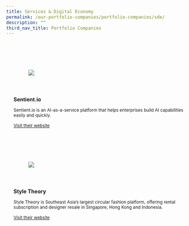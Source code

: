 ```yaml
---
title: Services & Digital Economy
permalink: /our-portfolio-companies/portfolio-companies/sde/
description: ""
third_nav_title: Portfolio Companies
---
```


<link rel="stylesheet" href="/sgds.css"/>
<div id="companies-result" style="display: flex; flex-wrap: wrap; padding: 10px">

  <div class="sgds-card sde col" style="flex: 1 1 47%; margin: 10px; display: block;">
    <div class="sgds-card-image" style="margin-top: 15px">
        <figure class="sgds-image" style="height: 100px;display: flex;justify-content: center;flex-direction: column;">
              <img src="https://d33wubrfki0l68.cloudfront.net/d5f7024bc373260180a2926abb426bf3392ff311/f0c1a/images/sentient.png" style="object-fit: scale-down; max-width: 100%;
    max-height: 100%;">
          </figure>
      </div>
      <div class="sgds-card-content">
          <p><strong>Sentient.io</strong></p>
          <small>Sentient.io is an AI-as-a-service platform that helps enterprises build AI capabilities easily and quickly.</small>
        <p><a href="https://sentient.io/" target="_blank"><small>Visit their website</small></a></p>
      </div>
  </div>
  
  <div class="sgds-card sde col" style="flex: 1 1 47%; margin: 10px; display: block;">
    <div class="sgds-card-image" style="margin-top: 15px">
        <figure class="sgds-image" style="height: 100px;display: flex;justify-content: center;flex-direction: column;">
              <img src="https://d33wubrfki0l68.cloudfront.net/684b16a48ece1f449099c01638a3bcc00bab07f5/04447/images/styletheory.png" style="object-fit: scale-down; max-width: 100%;
    max-height: 100%;">
          </figure>
      </div>
      <div class="sgds-card-content">
          <p><strong>Style Theory</strong></p>
          <small>Style Theory is Southeast Asia’s largest circular fashion platform, offering rental subscription and designer resale in Singapore, Hong Kong and Indonesia.</small>
        <p><a href="https://www.styletheory.co/" target="_blank"><small>Visit their website</small></a></p>
      </div>
  </div>
  
  
  
  
</div>
